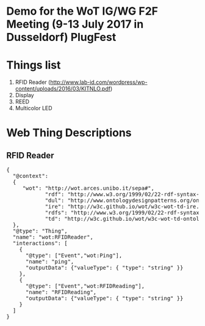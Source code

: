 # Demo for the WoT IG/WG F2F Meeting (9-13 July 2017 in Dusseldorf) PlugFest

# Things list
1. RFID Reader (http://www.lab-id.com/wordpress/wp-content/uploads/2016/03/KITNLO.pdf)
2. Display
3. REED
4. Multicolor LED

# Web Thing Descriptions

## RFID Reader

<pre class="example" title="More Capabilities">
{
  "@context":
  {
     "wot": "http://wot.arces.unibo.it/sepa#",
			"rdf": "http://www.w3.org/1999/02/22-rdf-syntax-ns#",
			"dul": "http://www.ontologydesignpatterns.org/ont/dul/DUL.owl#",
			"ire": "http://w3c.github.io/wot/w3c-wot-td-ire.owl#",
			"rdfs": "http://www.w3.org/1999/02/22-rdf-syntax-ns#",
			"td": "http://w3c.github.io/wot/w3c-wot-td-ontology.owl#"
  },
  "@type": "Thing",
  "name": "wot:RFIDReader",
  "interactions": [
    {
      "@type": ["Event","wot:Ping"],
      "name": "ping",
      "outputData": {"valueType": { "type": "string" }}
    },
    {
      "@type": ["Event","wot:RFIDReading"],
      "name": "RFIDReading",
      "outputData": {"valueType": { "type": "string" }}
    }
  ]
}
</pre>
